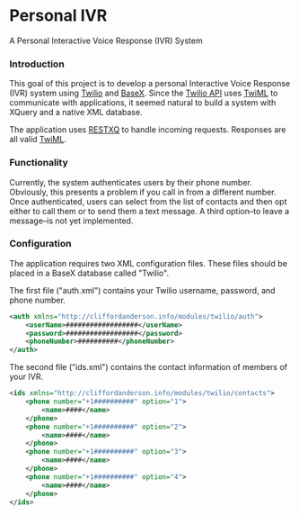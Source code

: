 Personal IVR
============

A Personal Interactive Voice Response (IVR) System

### Introduction

This goal of this project is to develop a personal Interactive Voice Response (IVR) system using [Twilio](https://www.twilio.com/) and [BaseX](http://basex.org/). Since the [Twilio API](https://www.twilio.com/docs/api) uses [TwiML](https://www.twilio.com/docs/api/twiml) to communicate with applications, it seemed natural to build a system with XQuery and a native XML database.

The application uses [RESTXQ](http://exquery.github.io/exquery/exquery-restxq-specification/restxq-1.0-specification.html) to handle incoming requests. Responses are all valid [TwiML](https://www.twilio.com/docs/api/twiml). 

### Functionality 

Currently, the system authenticates users by their phone number. Obviously, this presents a problem if you call in from a different number. Once authenticated, users can select from the list of contacts and then opt either to call them or to send them a text message. A third option–to leave a message–is not yet implemented.

### Configuration

The application requires two XML configuration files. These files should be placed in a BaseX database called "Twilio". 

The first file ("auth.xml") contains your Twilio username, password, and phone number.

```xml
<auth xmlns="http://cliffordanderson.info/modules/twilio/auth">
    <userName>##################</userName>
    <password>##################</password>
    <phoneNumber>##########</phoneNumber>
</auth>
```

The second file ("ids.xml") contains the contact information of members of your IVR.

```xml
<ids xmlns="http://cliffordanderson.info/modules/twilio/contacts">
    <phone number="+1##########" option="1">
        <name>####</name>
    </phone>
    <phone number="+1##########" option="2">
        <name>####</name>
    </phone>
    <phone number="+1##########" option="3">
        <name>####</name>
    </phone>
    <phone number="+1##########" option="4">
        <name>####</name>
    </phone>
</ids>
```

